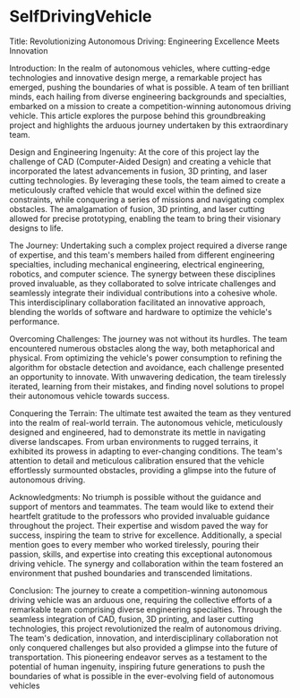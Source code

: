 # SelfDrivingVehicle

Title: Revolutionizing Autonomous Driving: Engineering Excellence Meets Innovation

Introduction:
In the realm of autonomous vehicles, where cutting-edge technologies and innovative design merge, a remarkable project has emerged, pushing the boundaries of what is possible. A team of ten brilliant minds, each hailing from diverse engineering backgrounds and specialties, embarked on a mission to create a competition-winning autonomous driving vehicle. This article explores the purpose behind this groundbreaking project and highlights the arduous journey undertaken by this extraordinary team.

Design and Engineering Ingenuity:
At the core of this project lay the challenge of CAD (Computer-Aided Design) and creating a vehicle that incorporated the latest advancements in fusion, 3D printing, and laser cutting technologies. By leveraging these tools, the team aimed to create a meticulously crafted vehicle that would excel within the defined size constraints, while conquering a series of missions and navigating complex obstacles. The amalgamation of fusion, 3D printing, and laser cutting allowed for precise prototyping, enabling the team to bring their visionary designs to life.

The Journey:
Undertaking such a complex project required a diverse range of expertise, and this team's members hailed from different engineering specialties, including mechanical engineering, electrical engineering, robotics, and computer science. The synergy between these disciplines proved invaluable, as they collaborated to solve intricate challenges and seamlessly integrate their individual contributions into a cohesive whole. This interdisciplinary collaboration facilitated an innovative approach, blending the worlds of software and hardware to optimize the vehicle's performance.

Overcoming Challenges:
The journey was not without its hurdles. The team encountered numerous obstacles along the way, both metaphorical and physical. From optimizing the vehicle's power consumption to refining the algorithm for obstacle detection and avoidance, each challenge presented an opportunity to innovate. With unwavering dedication, the team tirelessly iterated, learning from their mistakes, and finding novel solutions to propel their autonomous vehicle towards success.

Conquering the Terrain:
The ultimate test awaited the team as they ventured into the realm of real-world terrain. The autonomous vehicle, meticulously designed and engineered, had to demonstrate its mettle in navigating diverse landscapes. From urban environments to rugged terrains, it exhibited its prowess in adapting to ever-changing conditions. The team's attention to detail and meticulous calibration ensured that the vehicle effortlessly surmounted obstacles, providing a glimpse into the future of autonomous driving.

Acknowledgments:
No triumph is possible without the guidance and support of mentors and teammates. The team would like to extend their heartfelt gratitude to the professors who provided invaluable guidance throughout the project. Their expertise and wisdom paved the way for success, inspiring the team to strive for excellence. Additionally, a special mention goes to every member who worked tirelessly, pouring their passion, skills, and expertise into creating this exceptional autonomous driving vehicle. The synergy and collaboration within the team fostered an environment that pushed boundaries and transcended limitations.

Conclusion:
The journey to create a competition-winning autonomous driving vehicle was an arduous one, requiring the collective efforts of a remarkable team comprising diverse engineering specialties. Through the seamless integration of CAD, fusion, 3D printing, and laser cutting technologies, this project revolutionized the realm of autonomous driving. The team's dedication, innovation, and interdisciplinary collaboration not only conquered challenges but also provided a glimpse into the future of transportation. This pioneering endeavor serves as a testament to the potential of human ingenuity, inspiring future generations to push the boundaries of what is possible in the ever-evolving field of autonomous vehicles
